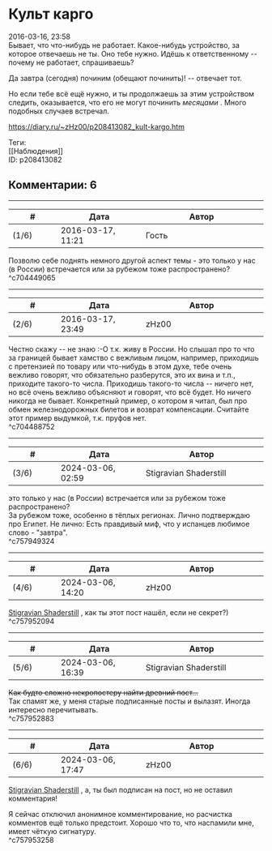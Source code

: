 Культ карго
===========

  
2016-03-16, 23:58  
 Бывает, что что-нибудь не работает. Какое-нибудь устройство, за которое отвечаешь не ты. Оно тебе нужно. Идёшь к ответственному -- почему не работает, спрашиваешь?   
   
 Да завтра (сегодня) починим (обещают починить)! -- отвечает тот.   
   
 Но если тебе всё ещё нужно, и ты продолжаешь за этим устройством следить, оказывается, что его не могут починить  *месяцами*  . Много подобных случаев встречал.   
  
<https://diary.ru/~zHz00/p208413082_kult-kargo.htm>  
  
Теги:  
[[Наблюдения]]  
ID: p208413082  


Комментарии: 6
--------------

  


---



|         #         |              Дата              |                     Автор                     |           ID           |
| --- | --- | --- | --- |
| (1/6) | 2016-03-17, 11:21 | Гость | c704449065 |

  
 Позволю себе поднять немного другой аспект темы - это только у нас (в России) встречается или за рубежом тоже распространено?   
 ^c704449065

---



|         #         |              Дата              |                     Автор                     |           ID           |
| --- | --- | --- | --- |
| (2/6) | 2016-03-17, 23:49 | zHz00 | c704488752 |

  
 Честно скажу -- не знаю :-О т.к. живу в России. Но слышал про то что за границей бывает хамство с вежливым лицом, например, приходишь с претензией по товару или что-нибудь в этом духе, тебе очень вежливо говорят, что обязательно разберутся, это их вина и т.п., приходите такого-то числа. Приходишь такого-то числа -- ничего нет, но всё очень вежливо объясняют и говорят, что всё будет. Но ничего никогда не бывает. Конкретный пример, о котором я читал, был про обмен железнодорожных билетов и возврат компенсации. Считайте этот пример выдумкой, т.к. пруфов нет.   
 ^c704488752

---



|         #         |              Дата              |                     Автор                     |           ID           |
| --- | --- | --- | --- |
| (3/6) | 2024-03-06, 02:59 | Stigravian Shaderstill | c757949324 |

  
  это только у нас (в России) встречается или за рубежом тоже распространено?    
 За рубежом тоже, особенно в тёплых регионах. Лично подтверждаю про Египет. Не лично: Есть правдивый миф, что у испанцев любимое слово - "завтра".   
 ^c757949324

---



|         #         |              Дата              |                     Автор                     |           ID           |
| --- | --- | --- | --- |
| (4/6) | 2024-03-06, 14:20 | zHz00 | c757952094 |

  
  [Stigravian Shaderstill](https://stigravian.diary.ru "Science, Death, Rock-n-Roll")  , как ты этот пост нашёл, если не секрет?)   
 ^c757952094

---



|         #         |              Дата              |                     Автор                     |           ID           |
| --- | --- | --- | --- |
| (5/6) | 2024-03-06, 16:39 | Stigravian Shaderstill | c757952883 |

  
  ~~Как будто сложно некропостеру найти древний пост...~~    
 Так спамят же, у меня старые подписанные посты и вылазят. Иногда интересно перечитывать.   
 ^c757952883

---



|         #         |              Дата              |                     Автор                     |           ID           |
| --- | --- | --- | --- |
| (6/6) | 2024-03-06, 17:47 | zHz00 | c757953258 |

  
  [Stigravian Shaderstill](https://stigravian.diary.ru "Science, Death, Rock-n-Roll")  , а, ты был подписан на пост, но не оставил комментария!   
   
 Я сейчас отключил анонимное комментирование, но расчистка комментов ещё только предстоит. Хорошо что то, что наспамили мне, имеет чёткую сигнатуру.   
 ^c757953258